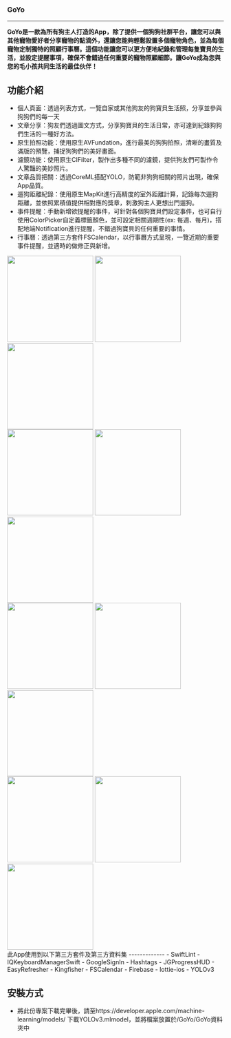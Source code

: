 ### GoYo
-------------
**GoYo是一款為所有狗主人打造的App，除了提供一個狗狗社群平台，讓您可以與其他寵物愛好者分享寵物的點滴外，還讓您能夠輕鬆設置多個寵物角色，並為每個寵物定制獨特的照顧行事曆。這個功能讓您可以更方便地紀錄和管理每隻寶貝的生活，並設定提醒事項，確保不會錯過任何重要的寵物照顧細節。讓GoYo成為您與您的毛小孩共同生活的最佳伙伴！**


功能介紹
-------------
- 個人頁面：透過列表方式，一覽自家或其他狗友的狗寶貝生活照，分享並參與狗狗們的每一天
- 文章分享：狗友們透過圖文方式，分享狗寶貝的生活日常，亦可達到紀錄狗狗們生活的一種好方法。
- 原生拍照功能：使用原生AVFundation，進行最美的狗狗拍照，清晰的畫質及滿版的預覽，捕捉狗狗們的美好畫面。
- 濾鏡功能：使用原生CIFilter，製作出多種不同的濾鏡，提供狗友們可製作令人驚豔的美妙照片。
- 文章品質把關：透過CoreML搭配YOLO，防範非狗狗相關的照片出現，確保App品質。
- 遛狗距離紀錄：使用原生MapKit進行高精度的室外距離計算，記錄每次遛狗距離，並依照累積值提供相對應的獎章，刺激狗主人更想出門遛狗。
- 事件提醒：手動新增欲提醒的事件，可針對各個狗寶貝們設定事件，也可自行使用ColorPicker自定義標籤顏色，並可設定相關週期性(ex: 每週、每月)，搭配地端Notification進行提醒，不錯過狗寶貝的任何重要的事情。
- 行事曆：透過第三方套件FSCalendar，以行事曆方式呈現，一覽近期的重要事件提醒，並適時的做修正與新增。

<div style="display: inline-block">
<img width="200" src="https://github.com/fangpindar/GoYo/blob/main/Image/Frame%204.png" />
<img width="200" src="https://github.com/fangpindar/GoYo/blob/main/Image/Frame%205.png" />
<img width="200" src="https://github.com/fangpindar/GoYo/blob/main/Image/Frame%206.png" />
</div>
<br />

<img width="200" src="https://github.com/fangpindar/GoYo/blob/main/Image/Frame%207.png" />
<img width="200" src="https://github.com/fangpindar/GoYo/blob/main/Image/Frame%208.png" />
<img width="200" src="https://github.com/fangpindar/GoYo/blob/main/Image/Frame%209.png" />
<br />

<img width="200" src="https://github.com/fangpindar/GoYo/blob/main/Image/Frame%201.png" />
<img width="200" src="https://github.com/fangpindar/GoYo/blob/main/Image/Frame%202.png" />
<img width="200" src="https://github.com/fangpindar/GoYo/blob/main/Image/Frame%203.png" />
<br />

<img width="200" src="https://github.com/fangpindar/GoYo/blob/main/Image/Frame%2010.png" />
<img width="200" src="https://github.com/fangpindar/GoYo/blob/main/Image/Frame%2011.png" />
<img width="200" src="https://github.com/fangpindar/GoYo/blob/main/Image/Frame%2012.png" />
<br />
此App使用到以下第三方套件及第三方資料集
-------------
- SwiftLint
- IQKeyboardManagerSwift
- GoogleSignIn
- Hashtags
- JGProgressHUD
- EasyRefresher
- Kingfisher
- FSCalendar
- Firebase
- lottie-ios
- YOLOv3

安裝方式
-------------
- 將此份專案下載完畢後，請至https://developer.apple.com/machine-learning/models/ 下載YOLOv3.mlmodel，並將檔案放置於/GoYo/GoYo資料夾中
